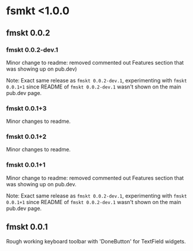 # fsmkt <1.0.0

## fmskt 0.0.2

### fmskt 0.0.2-dev.1

Minor change to readme: removed commented out Features section that was showing up on pub.dev)

Note: Exact same release as `fmskt 0.0.2-dev.1`, experimenting with `fmskt 0.0.1+1` since README of `fmskt 0.0.2-dev.1` wasn't shown on the main pub.dev page.

### fmskt 0.0.1+3

Minor changes to readme.

### fmskt 0.0.1+2

Minor changes to readme.

### fmskt 0.0.1+1

Minor change to readme: removed commented out Features section that was showing up on pub.dev.

Note: Exact same release as `fmskt 0.0.2-dev.1`, experimenting with `fmskt 0.0.1+1` since README of `fmskt 0.0.2-dev.1` wasn't shown on the main pub.dev page.

## fmskt 0.0.1
Rough working keyboard toolbar with 'DoneButton' for TextField widgets.

